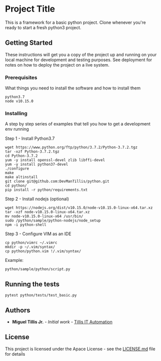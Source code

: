 # Project Title

This is a framework for a basic python project. Clone  whenever you're ready to start a fresh python3 project.

## Getting Started

These instructions will get you a copy of the project up and running on your local machine for development and testing purposes. See deployment for notes on how to deploy the project on a live system.

### Prerequisites

What things you need to install the software and how to install them

```
python3.7
node v10.15.0
```

### Installing

A step by step series of examples that tell you how to get a development env running

Step 1 - Install Python3.7
```
wget https://www.python.org/ftp/python/3.7.2/Python-3.7.2.tgz
tar -xzf Python-3.7.2.tgz
cd Python-3.7.2
yum -y install openssl-devel zlib libffi-devel
yum -y install python37-devel
./configure
make
make altinstall
git clone git@github.com:DevManTillis/python.git 
cd python/
pip install -r python/requirements.txt
```

Step 2 - Install nodejs (optional)
```
wget https://nodejs.org/dist/v10.15.0/node-v10.15.0-linux-x64.tar.xz
tar -xzf node-v10.15.0-linux-x64.tar.xz
mv node-v10.15.0-linux-x64 /usr/bin/
sudo /python/sample/python-nodejs/node_setup
npm -i python-shell
```

Step 3 - Configure VIM as an IDE
```
cp python/vimrc ~/.vimrc
mkdir -p ~/.vim/syntax/
cp python/python.vim !/.vim/syntax/
```

Example:
```
python/sample/python/script.py
```

## Running the tests
```
pytest python/tests/test_basic.py
```

## Authors

* **Miguel Tillis Jr.** - *Initial work* - [Tillis IT Automation](https://tillisautomation.com)

## License

This project is licensed under the Apace License - see the [LICENSE.md](LICENSE.md) file for details
